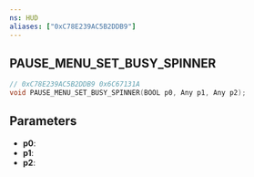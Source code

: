 ```yaml
---
ns: HUD
aliases: ["0xC78E239AC5B2DDB9"]
---
```

## PAUSE_MENU_SET_BUSY_SPINNER

```c
// 0xC78E239AC5B2DDB9 0x6C67131A
void PAUSE_MENU_SET_BUSY_SPINNER(BOOL p0, Any p1, Any p2);
```

## Parameters
* **p0**: 
* **p1**: 
* **p2**: 


